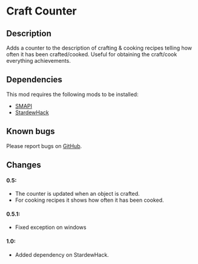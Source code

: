 # Craft Counter

## Description
Adds a counter to the description of crafting & cooking recipes telling how often it has been crafted/cooked. Useful for obtaining the craft/cook everything achievements.

## Dependencies
This mod requires the following mods to be installed:

* [SMAPI](https://www.nexusmods.com/stardewvalley/mods/2400)
* [StardewHack](https://www.nexusmods.com/stardewvalley/mods/3213)

## Known bugs
Please report bugs on [GitHub](https://github.com/bcmpinc/StardewHack/issues).

## Changes
#### 0.5:
* The counter is updated when an object is crafted.
* For cooking recipes it shows how often it has been cooked.

#### 0.5.1:
* Fixed exception on windows

#### 1.0:
* Added dependency on StardewHack.
